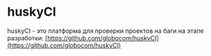 # huskyCI

huskyCI - это платформа для проверки проектов на баги на этапе разработки: [https://github.com/globocom/huskyCI](https://github.com/globocom/huskyCI)
